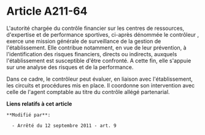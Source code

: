 # Article A211-64

L'autorité chargée du contrôle financier sur les centres de ressources, d'expertise et de performance sportives, ci-après
dénommée le contrôleur , exerce une mission générale de surveillance de la gestion de l'établissement. Elle contribue
notamment, en vue de leur prévention, à l'identification des risques financiers, directs ou indirects, auxquels
l'établissement est susceptible d'être confronté. A cette fin, elle s'appuie sur une analyse des risques et de la
performance.

Dans ce cadre, le contrôleur peut évaluer, en liaison avec l'établissement, les circuits et procédures mis en place. Il
coordonne son intervention avec celle de l'agent comptable au titre du contrôle allégé partenarial.

**Liens relatifs à cet article**

	**Modifié par**:

	  - Arrêté du 12 septembre 2011 - art. 9
